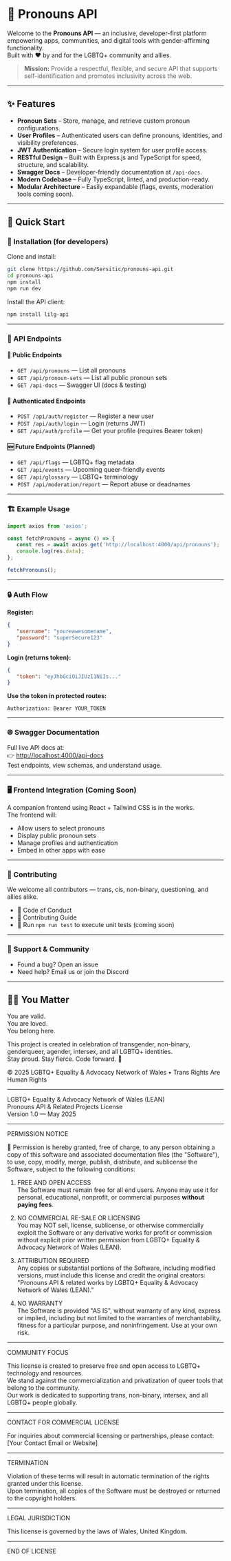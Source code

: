 # 🌈 Pronouns API

Welcome to the **Pronouns API** — an inclusive, developer-first platform empowering apps, communities, and digital tools with gender-affirming functionality.  
Built with ❤️ by and for the LGBTQ+ community and allies.

> **Mission:** Provide a respectful, flexible, and secure API that supports self-identification and promotes inclusivity across the web.

---

## ✨ Features

- **Pronoun Sets** – Store, manage, and retrieve custom pronoun configurations.
- **User Profiles** – Authenticated users can define pronouns, identities, and visibility preferences.
- **JWT Authentication** – Secure login system for user profile access.
- **RESTful Design** – Built with Express.js and TypeScript for speed, structure, and scalability.
- **Swagger Docs** – Developer-friendly documentation at `/api-docs`.
- **Modern Codebase** – Fully TypeScript, linted, and production-ready.
- **Modular Architecture** – Easily expandable (flags, events, moderation tools coming soon).

---

## 🚀 Quick Start

### 🔧 Installation (for developers)

Clone and install:

```bash
git clone https://github.com/Sersitic/pronouns-api.git
cd pronouns-api
npm install
npm run dev
```

Install the API client:

```bash
npm install lilg-api
```

---

### 🔌 API Endpoints

#### 📘 Public Endpoints

- `GET /api/pronouns` — List all pronouns
- `GET /api/pronoun-sets` — List all public pronoun sets
- `GET /api-docs` — Swagger UI (docs & testing)

#### 🔐 Authenticated Endpoints

- `POST /api/auth/register` — Register a new user
- `POST /api/auth/login` — Login (returns JWT)
- `GET /api/auth/profile` — Get your profile (requires Bearer token)

#### 🆕 Future Endpoints (Planned)

- `GET /api/flags` — LGBTQ+ flag metadata
- `GET /api/events` — Upcoming queer-friendly events
- `GET /api/glossary` — LGBTQ+ terminology
- `POST /api/moderation/report` — Report abuse or deadnames

---

### 🏗️ Example Usage

```ts
import axios from 'axios';

const fetchPronouns = async () => {
   const res = await axios.get('http://localhost:4000/api/pronouns');
   console.log(res.data);
};

fetchPronouns();
```

---

### 🔒 Auth Flow

**Register:**

```json
{
   "username": "youreawesomename",
   "password": "superSecure123"
}
```

**Login (returns token):**

```json
{
   "token": "eyJhbGciOiJIUzI1NiIs..."
}
```

**Use the token in protected routes:**

```
Authorization: Bearer YOUR_TOKEN
```

---

### 🌐 Swagger Documentation

Full live API docs at:  
👉 [http://localhost:4000/api-docs](http://localhost:4000/api-docs)  
Test endpoints, view schemas, and understand usage.

---

### 🖥️ Frontend Integration (Coming Soon)

A companion frontend using React + Tailwind CSS is in the works.  
The frontend will:

- Allow users to select pronouns
- Display public pronoun sets
- Manage profiles and authentication
- Embed in other apps with ease

---

### 🤝 Contributing

We welcome all contributors — trans, cis, non-binary, questioning, and allies alike.

- 📜 Code of Conduct
- 🔧 Contributing Guide
- 🧪 Run `npm run test` to execute unit tests (coming soon)

---

### 💌 Support & Community

- Found a bug? Open an issue
- Need help? Email us or join the Discord

---

## 🏳️‍⚧️ You Matter

You are valid.  
You are loved.  
You belong here.

This project is created in celebration of transgender, non-binary, genderqueer, agender, intersex, and all LGBTQ+ identities.  
Stay proud. Stay fierce. Code forward. 💖

© 2025 LGBTQ+ Equality & Advocacy Network of Wales • Trans Rights Are Human Rights

---

LGBTQ+ Equality & Advocacy Network of Wales (LEAN)  
Pronouns API & Related Projects License  
Version 1.0 — May 2025

------------------------------------------------------------------
PERMISSION NOTICE

🌈 Permission is hereby granted, free of charge, to any person obtaining a copy
of this software and associated documentation files (the "Software"), to use,
copy, modify, merge, publish, distribute, and sublicense the Software,
subject to the following conditions:

1. FREE AND OPEN ACCESS  
   The Software must remain free for all end users. Anyone may use it for 
   personal, educational, nonprofit, or commercial purposes **without paying fees**.

2. NO COMMERCIAL RE-SALE OR LICENSING  
   You may NOT sell, license, sublicense, or otherwise commercially exploit the 
   Software or any derivative works for profit or commission without explicit 
   prior written permission from LGBTQ+ Equality & Advocacy Network of Wales (LEAN).

3. ATTRIBUTION REQUIRED  
   Any copies or substantial portions of the Software, including modified versions, 
   must include this license and credit the original creators:
   "Pronouns API & related works by LGBTQ+ Equality & Advocacy Network of Wales (LEAN)."

4. NO WARRANTY  
   The Software is provided "AS IS", without warranty of any kind, express or implied, 
   including but not limited to the warranties of merchantability, fitness for a particular 
   purpose, and noninfringement. Use at your own risk.

------------------------------------------------------------------
COMMUNITY FOCUS

This license is created to preserve free and open access to LGBTQ+ technology and resources.  
We stand against the commercialization and privatization of queer tools that belong to the community.  
Our work is dedicated to supporting trans, non-binary, intersex, and all LGBTQ+ people globally.

------------------------------------------------------------------
CONTACT FOR COMMERCIAL LICENSE

For inquiries about commercial licensing or partnerships, please contact:  
[Your Contact Email or Website]

------------------------------------------------------------------
TERMINATION

Violation of these terms will result in automatic termination of the rights granted under this license.  
Upon termination, all copies of the Software must be destroyed or returned to the copyright holders.

------------------------------------------------------------------
LEGAL JURISDICTION

This license is governed by the laws of Wales, United Kingdom.

------------------------------------------------------------------
END OF LICENSE